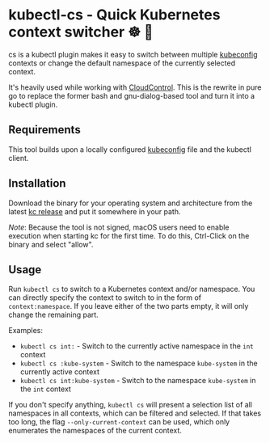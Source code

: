 # kubectl-cs - Quick Kubernetes context switcher  ☸️ 🔄

cs is a kubectl plugin makes it easy to switch between multiple [kubeconfig](https://kubernetes.io/docs/concepts/configuration/organize-cluster-access-kubeconfig/) contexts or change the default 
namespace of the currently selected context.

It's heavily used while working with [CloudControl](https://cloudcontrol.dodevops.io). This is the rewrite in pure
go to replace the former bash and gnu-dialog-based tool and turn it into a kubectl plugin.

## Requirements

This tool builds upon a locally configured [kubeconfig](https://kubernetes.io/docs/concepts/configuration/organize-cluster-access-kubeconfig/) file and the kubectl client.

## Installation

Download the binary for your operating system and architecture from the latest 
[kc release](https://github.com/dodevops/kc/releases) and put it somewhere in your path.

*Note*: Because the tool is not signed, macOS users need to enable execution when starting kc for the first time. 
To do this, Ctrl-Click on the binary and select "allow".

## Usage

Run `kubectl cs` to switch to a Kubernetes context and/or namespace. You can directly specify the context to switch to
in the form of `context:namespace`. If you leave either of the two parts empty, it will only change the remaining part.

Examples:

* `kubectl cs int:` - Switch to the currently active namespace in the `int` context
* `kubectl cs :kube-system` - Switch to the namespace `kube-system` in the currently active context
* `kubectl cs int:kube-system` - Switch to the namespace `kube-system` in the `int` context

If you don't specify anything, `kubectl cs` will present a selection list of all namespaces in all contexts, which can
be filtered and selected. If that takes too long, the flag `--only-current-context` can be used, which only enumerates
the namespaces of the current context.

